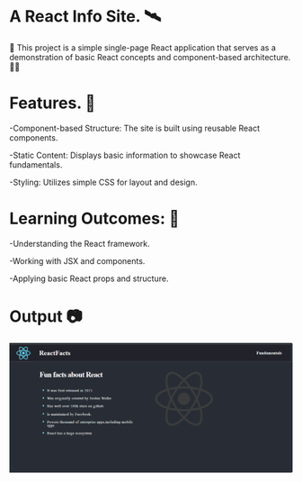 # A React Info Site. 🛰️
🥁 This project is a simple single-page React application that serves as a demonstration of basic React concepts and component-based architecture. 🍄‍🟫

# Features. 🎯

-Component-based Structure: The site is built using reusable React components. 

-Static Content: Displays basic information to showcase React fundamentals.

-Styling: Utilizes simple CSS for layout and design.

# Learning Outcomes: 🎨

-Understanding the React framework.

-Working with JSX and components.

-Applying basic React props and structure.

# Output 📷
![Screenshot of React Info Site](my-react-info-site/src/assets/ReactInfoSite.png)




